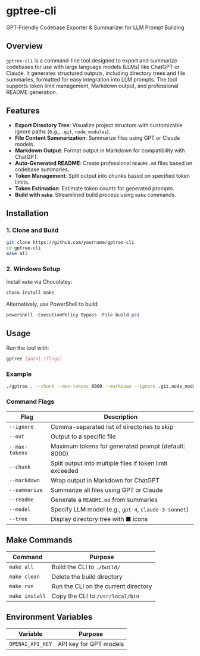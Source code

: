 # gptree-cli

GPT-Friendly Codebase Exporter & Summarizer for LLM Prompt Building

## Overview

`gptree-cli` is a command-line tool designed to export and summarize codebases for use with large language models (LLMs) like ChatGPT or Claude. It generates structured outputs, including directory trees and file summaries, formatted for easy integration into LLM prompts. The tool supports token limit management, Markdown output, and professional README generation.

## Features

- **Export Directory Tree**: Visualize project structure with customizable ignore paths (e.g., `.git`, `node_modules`).
- **File Content Summarization**: Summarize files using GPT or Claude models.
- **Markdown Output**: Format output in Markdown for compatibility with ChatGPT.
- **Auto-Generated README**: Create professional `README.md` files based on codebase summaries.
- **Token Management**: Split output into chunks based on specified token limits.
- **Token Estimation**: Estimate token counts for generated prompts.
- **Build with `make`**: Streamlined build process using `make` commands.

## Installation

### 1. Clone and Build
```bash
git clone https://github.com/yourname/gptree-cli
cd gptree-cli
make all
```

### 2. Windows Setup
Install `make` via Chocolatey:
```powershell
choco install make
```
Alternatively, use PowerShell to build:
```powershell
powershell -ExecutionPolicy Bypass -File build.ps1
```

## Usage

Run the tool with:
```bash
gptree [path] [flags]
```

### Example
```bash
./gptree . --chunk --max-tokens 6000 --markdown --ignore .git,node_modules
```

### Command Flags
| Flag | Description |
|------|-------------|
| `--ignore` | Comma-separated list of directories to skip |
| `--out` | Output to a specific file |
| `--max-tokens` | Maximum tokens for generated prompt (default: 8000) |
| `--chunk` | Split output into multiple files if token limit exceeded |
| `--markdown` | Wrap output in Markdown for ChatGPT |
| `--summarize` | Summarize all files using GPT or Claude |
| `--readme` | Generate a `README.md` from summaries |
| `--model` | Specify LLM model (e.g., `gpt-4`, `claude-3-sonnet`) |
| `--tree` | Display directory tree with ■ icons |

## Make Commands
| Command | Purpose |
|---------|---------|
| `make all` | Build the CLI to `./build/` |
| `make clean` | Delete the build directory |
| `make run` | Run the CLI on the current directory |
| `make install` | Copy the CLI to `/usr/local/bin` |

## Environment Variables
| Variable | Purpose |
|----------|---------|
| `OPENAI_API_KEY` | API key for GPT models | 
